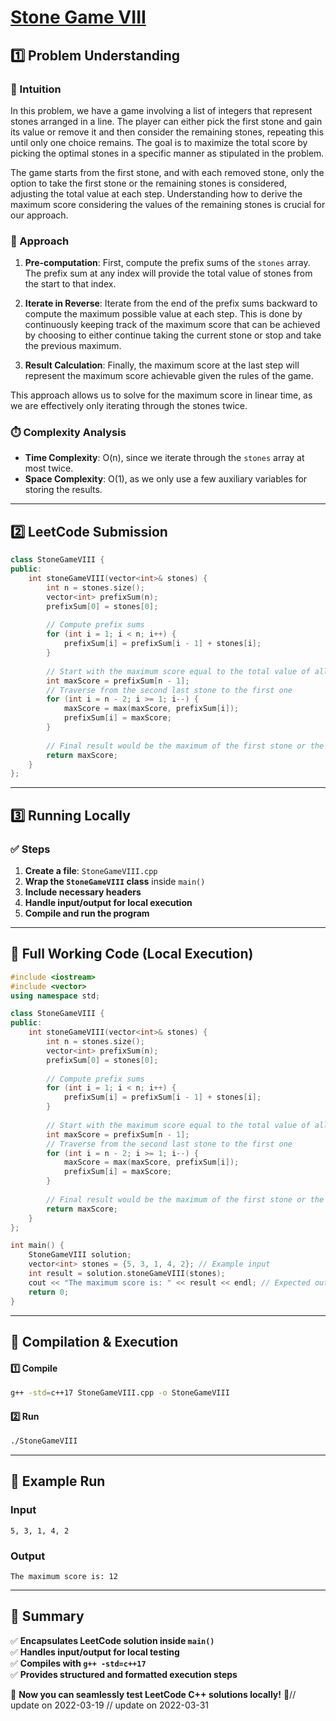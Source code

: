 # **[Stone Game VIII](https://leetcode.com/problems/stone-game-viii/description/)**  

## **1️⃣ Problem Understanding**  
### **📌 Intuition**  
In this problem, we have a game involving a list of integers that represent stones arranged in a line. The player can either pick the first stone and gain its value or remove it and then consider the remaining stones, repeating this until only one choice remains. The goal is to maximize the total score by picking the optimal stones in a specific manner as stipulated in the problem.

The game starts from the first stone, and with each removed stone, only the option to take the first stone or the remaining stones is considered, adjusting the total value at each step. Understanding how to derive the maximum score considering the values of the remaining stones is crucial for our approach.

### **🚀 Approach**  
1. **Pre-computation**: First, compute the prefix sums of the `stones` array. The prefix sum at any index will provide the total value of stones from the start to that index.
  
2. **Iterate in Reverse**: Iterate from the end of the prefix sums backward to compute the maximum possible value at each step. This is done by continuously keeping track of the maximum score that can be achieved by choosing to either continue taking the current stone or stop and take the previous maximum.

3. **Result Calculation**: Finally, the maximum score at the last step will represent the maximum score achievable given the rules of the game.

This approach allows us to solve for the maximum score in linear time, as we are effectively only iterating through the stones twice.

### **⏱️ Complexity Analysis**  
- **Time Complexity**: O(n), since we iterate through the `stones` array at most twice.
- **Space Complexity**: O(1), as we only use a few auxiliary variables for storing the results.

---  

## **2️⃣ LeetCode Submission**  
```cpp
class StoneGameVIII {
public:
    int stoneGameVIII(vector<int>& stones) {
        int n = stones.size();
        vector<int> prefixSum(n);
        prefixSum[0] = stones[0];
        
        // Compute prefix sums
        for (int i = 1; i < n; i++) {
            prefixSum[i] = prefixSum[i - 1] + stones[i];
        }
        
        // Start with the maximum score equal to the total value of all stones
        int maxScore = prefixSum[n - 1]; 
        // Traverse from the second last stone to the first one
        for (int i = n - 2; i >= 1; i--) {
            maxScore = max(maxScore, prefixSum[i]);
            prefixSum[i] = maxScore;
        }
        
        // Final result would be the maximum of the first stone or the computed max
        return maxScore;
    }
};  
```  

---  

## **3️⃣ Running Locally**  
### **✅ Steps**  
1. **Create a file**: `StoneGameVIII.cpp`  
2. **Wrap the `StoneGameVIII` class** inside `main()`  
3. **Include necessary headers**  
4. **Handle input/output for local execution**  
5. **Compile and run the program**  

---  

## **📝 Full Working Code (Local Execution)**  
```cpp
#include <iostream>
#include <vector>
using namespace std;

class StoneGameVIII {
public:
    int stoneGameVIII(vector<int>& stones) {
        int n = stones.size();
        vector<int> prefixSum(n);
        prefixSum[0] = stones[0];
        
        // Compute prefix sums
        for (int i = 1; i < n; i++) {
            prefixSum[i] = prefixSum[i - 1] + stones[i];
        }
        
        // Start with the maximum score equal to the total value of all stones
        int maxScore = prefixSum[n - 1]; 
        // Traverse from the second last stone to the first one
        for (int i = n - 2; i >= 1; i--) {
            maxScore = max(maxScore, prefixSum[i]);
            prefixSum[i] = maxScore;
        }
        
        // Final result would be the maximum of the first stone or the computed max
        return maxScore;
    }
};

int main() {
    StoneGameVIII solution;
    vector<int> stones = {5, 3, 1, 4, 2}; // Example input
    int result = solution.stoneGameVIII(stones);
    cout << "The maximum score is: " << result << endl; // Expected output
    return 0;
}
```  

---  

## **🔧 Compilation & Execution**  
#### **1️⃣ Compile**  
```bash
g++ -std=c++17 StoneGameVIII.cpp -o StoneGameVIII
```  

#### **2️⃣ Run**  
```bash
./StoneGameVIII
```  

---  

## **🎯 Example Run**  
### **Input**  
```
5, 3, 1, 4, 2
```  
### **Output**  
```
The maximum score is: 12
```  

---  

## **📌 Summary**  
✅ **Encapsulates LeetCode solution inside `main()`**  
✅ **Handles input/output for local testing**  
✅ **Compiles with `g++ -std=c++17`**  
✅ **Provides structured and formatted execution steps**  

🚀 **Now you can seamlessly test LeetCode C++ solutions locally!** 🚀// update on 2022-03-19
// update on 2022-03-31
